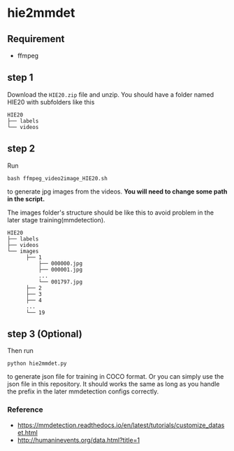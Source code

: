 # hie2mmdet


## Requirement

- ffmpeg

## step 1

Download the `HIE20.zip` file and unzip. You should have a folder named HIE20 with subfolders like this

```
HIE20
├── labels
└── videos
```

## step 2

Run 

```
bash ffmpeg_video2image_HIE20.sh
```

to generate jpg images from the videos. **You will need to change some path in the script.**

The images folder's structure should be like this to avoid problem in the later stage training(mmdetection).

```
HIE20
├── labels
├── videos
└── images
      ├── 1
          ├── 000000.jpg  
          ├── 000001.jpg
          ... 
          └── 001797.jpg
      ├── 2
      ├── 3
      ├── 4
      ...
      └── 19
```

## step 3 (Optional)

Then run

```
python hie2mmdet.py
``` 

to generate json file for training in COCO format. Or you can simply use the json file in this repository. It should works the same as long as you handle the prefix in the later mmdetection configs correctly.


### Reference
- https://mmdetection.readthedocs.io/en/latest/tutorials/customize_dataset.html
- http://humaninevents.org/data.html?title=1
